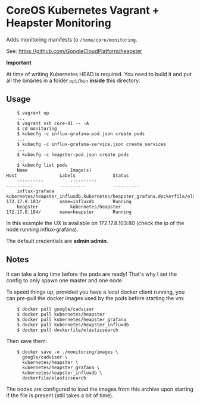 # CoreOS Kubernetes Vagrant + Heapster Monitoring

Adds monitoring manifests to `/home/core/monitoring`.

See: https://github.com/GoogleCloudPlatform/heapster

**Important**

At time of writing Kubernetes HEAD is required. You need to build it and put all the binaries in a folder `opt/bin` **inside** this directory.

## Usage

		$ vagrant up
		...
		$ vagrant ssh core-01 -- -A
		$ cd monitoring
		$ kubecfg -c influx-grafana-pod.json create pods
		...
		$ kubecfg -c influx-grafana-service.json create services
		...
		$ kubecfg -c heapster-pod.json create pods
		...
		$ kubecfg list pods
		Name                Image(s)                                                                            Host                Labels              Status
		----------          ----------                                                                          ----------          ----------          ----------
		influx-grafana      kubernetes/heapster_influxdb,kubernetes/heapster_grafana,dockerfile/elasticsearch   172.17.8.103/       name=influxdb       Running
		heapster            kubernetes/heapster                                                                 172.17.8.104/       name=heapster       Running

In this example the UX is available on 172.17.8.103:80 (check the ip of the node running influx-grafana).

The default credentials are **admin**:**admin**.

## Notes

It can take a long time before the pods are ready! That's why I set the config to only spawn one master and one node.

To speed things up, provided you have a local docker client running, you can pre-pull the docker images used by the pods before starting the vm:

		$ docker pull google/cadvisor
		$ docker pull kubernetes/heapster
		$ docker pull kubernetes/heapster_grafana
		$ docker pull kubernetes/heapster_influxdb
		$ docker pull dockerfile/elasticsearch

Then save them:

		$ docker save -o ./monitoring/images \
		  google/cadvisor \
		  kubernetes/heapster \
		  kubernetes/heapster_grafana \
		  kubernetes/heapster_influxdb \
		  dockerfile/elasticsearch

The nodes are configured to load the images from this archive upon starting if the file is present (still takes a bit of time).
